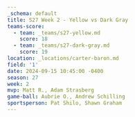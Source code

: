 ```yaml
---
_schema: default
title: S27 Week 2 - Yellow vs Dark Gray
teams-score:
  - team: _teams/s27-yellow.md
    score: 18
  - team: _teams/s27-dark-gray.md
    score: 19
location: _locations/carter-baron.md
field: '1'
date: 2024-09-15 10:45:00 -0400
season: 27
week: 2
mvp: Matt R., Adam Strasberg
game-ball: Aubrie O., Andrew Schilling
sportsperson: Pat Shilo, Shawn Graham
---
```


